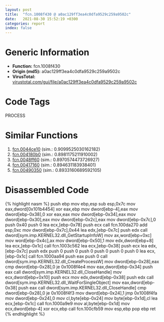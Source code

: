 ```yaml
---
layout: post
title:  "fcn.1008f430 @ a0ac129ff3ea4c0dfa9529c259a9502c"
date:   2021-08-30 15:52:19 +0300
categories: report
index: false
---
```


# Generic Information
- **Function:** fcn.1008f430
- **Origin (md5):** a0ac129ff3ea4c0dfa9529c259a9502c
- **VirusTotal:** [virustotal.com/gui/file/a0ac129ff3ea4c0dfa9529c259a9502c][virustotal_ref]

# Code Tags
<span class="tag" id="PROCESS">PROCESS</span>


# Similar Functions

1. [fcn.0044ce10][similar_1_ref] (sim.: 0.9099525030162182)
2. [fcn.004180b0][similar_2_ref] (sim.: 0.8981175211910002)
3. [fcn.0048ff60][similar_3_ref] (sim.: 0.8970574473726927)
4. [fcn.00417160][similar_4_ref] (sim.: 0.894631183938401)
5. [fcn.00490350][similar_5_ref] (sim.: 0.8933160689592105)


# Disassembled Code

{% highlight nasm %}
push ebp
mov ebp,esp
sub esp,0x7c
mov eax,dword[0x101b4454]
xor eax,ebp
mov dword[ebp-4],eax
mov dword[ebp-0x38],0
xor eax,eax
mov dword[ebp-0x34],eax
mov dword[ebp-0x30],eax
mov dword[ebp-0x2c],eax
mov dword[ebp-0x7c],0
push 0x40
push 0
lea ecx,[ebp-0x78]
push ecx
call fcn.100da270
add esp,0xc
mov dword[ebp-0x7c],0x44
lea edx,[ebp-0x7c]
push edx
call dword[sym.imp.KERNEL32.dll_GetStartupInfoW]
mov ax,word[ebp+0xc]
mov word[ebp-0x4c],ax
mov dword[ebp-0x50],1
mov edx,dword[ebp+8]
lea ecx,[ebp-0x1c]
call fcn.1003c562
lea ecx,[ebp-0x38]
push ecx
lea edx,[ebp-0x7c]
push edx
push 0
push 0
push 0
push 0
push 0
push 0
lea ecx,[ebp-0x1c]
call fcn.1000aa94
push eax
push 0
call dword[sym.imp.KERNEL32.dll_CreateProcessW]
mov dword[ebp-0x28],eax
cmp dword[ebp-0x28],0
je 0x1008f4e4
mov eax,dword[ebp-0x34]
push eax
call dword[sym.imp.KERNEL32.dll_CloseHandle]
mov ecx,dword[ebp+0x10]
push ecx
mov edx,dword[ebp-0x38]
push edx
call dword[sym.imp.KERNEL32.dll_WaitForSingleObject]
mov eax,dword[ebp-0x38]
push eax
call dword[sym.imp.KERNEL32.dll_CloseHandle]
cmp dword[ebp-0x28],0
je 0x1008f4f3
mov dword[ebp-0x24],1
jmp 0x1008f4fa
mov dword[ebp-0x24],0
mov cl,byte[ebp-0x24]
mov byte[ebp-0x1d],cl
lea ecx,[ebp-0x1c]
call fcn.1000a9e9
mov al,byte[ebp-0x1d]
mov ecx,dword[ebp-4]
xor ecx,ebp
call fcn.100cfb59
mov esp,ebp
pop ebp
ret
{% endhighlight %}


[similar_1_ref]: /report/fcn.0044ce10@279a61b1e76da49531f1f16fd1102a2d
[similar_2_ref]: /report/fcn.004180b0@279a61b1e76da49531f1f16fd1102a2d
[similar_3_ref]: /report/fcn.0048ff60@279a61b1e76da49531f1f16fd1102a2d
[similar_4_ref]: /report/fcn.00417160@279a61b1e76da49531f1f16fd1102a2d
[similar_5_ref]: /report/fcn.00490350@279a61b1e76da49531f1f16fd1102a2d
[virustotal_ref]: https://www.virustotal.com/gui/file/a0ac129ff3ea4c0dfa9529c259a9502c